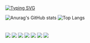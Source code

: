 <div>
  <a href="https://git.io/typing-svg"><img src="https://readme-typing-svg.demolab.com?font=Fira+Code&pause=1000&color=000000&width=435&lines=Hi%2C+I'm+Yurim!" alt="Typing SVG" /></a>
</div>

<div>
<!--   <a href="https://hits.seeyoufarm.com">
    <img src="https://hits.seeyoufarm.com/api/count/incr/badge.svg?url=https%3A%2F%2Fgithub.com%2Fsoo054141%2Fhit-counter&count_bg=%23000000&title_bg=%23000000&icon=github.svg&icon_color=%23E7E7E7&title=visits&edge_flat=true"/>
  -->

  
![Anurag's GitHub stats](https://github-readme-stats.vercel.app/api?username=soo054141&count_private=true&hide=contribs&show_icons=true&theme=vue)
![Top Langs](https://github-readme-stats.vercel.app/api/top-langs/?username=soo054141&layout=compact&theme=vue&exclude_repo=Todo-List,calculator,yurim_portfolio,Login,Login_Page,Todo,motionlabs,tradir_codingtest,pet-project,test1,BlockOdyssey,nextPractice,soo054141.github.io)
    
<!--  ![Anurag's GitHub stats](https://github-readme-stats.vercel.app/api?username=soo054141&count_private=true&hide=contribs&show_icons=true&theme=buefy)
   ![Top Langs](https://github-readme-stats.vercel.app/api/top-langs/?username=soo054141&layout=compact&theme=buefy&exclude_repo=Todo-List,calculator,yurim_portfolio,Login,Login_Page,Todo,motionlabs,tradir_codingtest,pet-project,test1,BlockOdyssey,nextPractice,soo054141.github.io) -->
#
 
  <img src="https://img.shields.io/badge/React-61DAFB?style=flat-square&logo=React&logoColor=white"/>
  <img src="https://img.shields.io/badge/Vue.js-4FC08D?style=flat-square&logo=Vue.js&logoColor=white"/>
  <img src="https://img.shields.io/badge/TypeScript-3178C6?style=flat-square&logo=TypeScript&logoColor=white"/>
  <img src="https://img.shields.io/badge/Javascript-F7DF1E?style=flat&logo=javascript&logoColor=black"/>
  <img src="https://img.shields.io/badge/styledcomponents-DB7093?style=flat-square&logo=styledcomponents&logoColor=white"/>
  <img src="https://img.shields.io/badge/sass-CC6699?style=flat-square&logo=sass&logoColor=white"/>
  <img src="https://img.shields.io/badge/figma-F24E1E?style=flat-square&logo=figma&logoColor=white"/>
</div>


